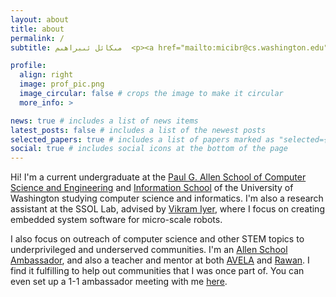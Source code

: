 ```yaml
---
layout: about
title: about
permalink: /
subtitle: مىكائل ئىبراھىم  <p><a href="mailto:micibr@cs.washington.edu">micibr (at) cs (dot) washington (dot) edu</a></p>

profile:
  align: right
  image: prof_pic.png
  image_circular: false # crops the image to make it circular
  more_info: >

news: true # includes a list of news items
latest_posts: false # includes a list of the newest posts
selected_papers: true # includes a list of papers marked as "selected={true}"
social: true # includes social icons at the bottom of the page
---
```


Hi! I'm a current undergraduate at the [Paul G. Allen School of Computer Science and Engineering](https://www.cs.washington.edu) and [Information School](https://ischool.uw.edu) of the University of Washington studying computer science and informatics. I'm also a research assistant at the SSOL Lab, advised by [Vikram Iyer](https://homes.cs.washington.edu/~vsiyer/), where I focus on creating embedded system software for micro-scale robots.

I also focus on outreach of computer science and other STEM topics to underprivileged and underserved communities. I'm an [Allen School Ambassador](https://www.cs.washington.edu/outreach/ambassador), and also a teacher and mentor at both [AVELA](http://students.washington.edu/avelauw/index.html) and [Rawan](https://www.rawanmentorship.org/). 
I find it fulfilling to help out communities that I was once part of. You can even set up a 1-1 ambassador meeting with me [here](https://UWCSEappointments.as.me/?location=https%3A%2F%2Fwashington.zoom.us%2Fmy%2Fmichaelibrahim).





<!--
Put your address / P.O. box / other info right below your picture. You can also disable any of these elements by editing `profile` property of the YAML header of your `_pages/about.md`. Edit `_bibliography/papers.bib` and Jekyll will render your [publications page](/al-folio/publications/) automatically.

Link to your social media connections, too. This theme is set up to use [Font Awesome icons](https://fontawesome.com/) and [Academicons](https://jpswalsh.github.io/academicons/), like the ones below. Add your Facebook, Twitter, LinkedIn, Google Scholar, or just disable all of them.
-->

